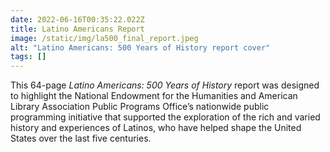 ```yaml
---
date: 2022-06-16T00:35:22.022Z
title: Latino Americans Report
image: /static/img/la500_final_report.jpeg
alt: "Latino Americans: 500 Years of History report cover"
tags: []
---
```

This 64-page *Latino Americans: 500 Years of History* report was designed to highlight the National Endowment for the Humanities and American Library Association Public Programs Office’s nationwide public programming initiative that supported the exploration of the rich and varied history and experiences of Latinos, who have helped shape the United States over the last five centuries.